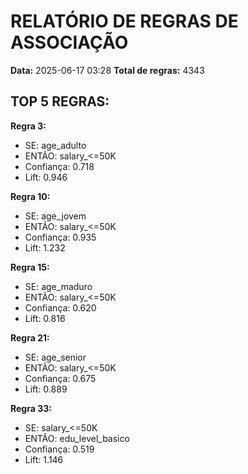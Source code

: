 # RELATÓRIO DE REGRAS DE ASSOCIAÇÃO

**Data:** 2025-06-17 03:28
**Total de regras:** 4343

## TOP 5 REGRAS:

**Regra 3:**
- SE: age_adulto
- ENTÃO: salary_<=50K
- Confiança: 0.718
- Lift: 0.946

**Regra 10:**
- SE: age_jovem
- ENTÃO: salary_<=50K
- Confiança: 0.935
- Lift: 1.232

**Regra 15:**
- SE: age_maduro
- ENTÃO: salary_<=50K
- Confiança: 0.620
- Lift: 0.816

**Regra 21:**
- SE: age_senior
- ENTÃO: salary_<=50K
- Confiança: 0.675
- Lift: 0.889

**Regra 33:**
- SE: salary_<=50K
- ENTÃO: edu_level_basico
- Confiança: 0.519
- Lift: 1.146

